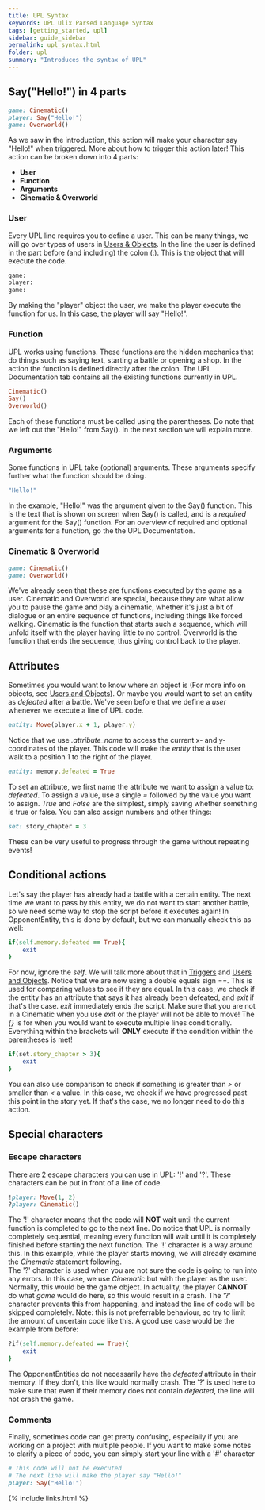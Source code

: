 ```yaml
---
title: UPL Syntax
keywords: UPL Ulix Parsed Language Syntax
tags: [getting_started, upl]
sidebar: guide_sidebar
permalink: upl_syntax.html
folder: upl
summary: "Introduces the syntax of UPL"
---
```


## Say("Hello!") in 4 parts

```ruby
game: Cinematic()
player: Say("Hello!")
game: Overworld()
```

As we saw in the introduction, this action will make your character say "Hello!" when triggered. More about how to trigger this action later!
This action can be broken down into 4 parts:
 - **User**
 - **Function**
 - **Arguments**
 - **Cinematic & Overworld**

### User
Every UPL line requires you to define a user. This can be many things, we will go over types of users in [Users & Objects](upl_users_objects.html).
In the line the user is defined in the part before (and including) the colon (:). This is the object that will execute the code.
```ruby
game:
player:
game:
```
By making the "player" object the user, we make the player execute the function for us. In this case, the player will say "Hello!".

### Function
UPL works using functions. These functions are the hidden mechanics that do things such as saying text, starting a battle or opening a shop.
In the action the function is defined directly after the colon. The UPL Documentation tab contains all the existing functions currently in UPL.
```ruby
Cinematic()
Say()
Overworld()
```
Each of these functions must be called using the parentheses. Do note that we left out the "Hello!" from Say(). In the next section we will explain more.

### Arguments
Some functions in UPL take (optional) arguments. These arguments specify further what the function should be doing.
```ruby
"Hello!"
```
In the example, "Hello!" was the argument given to the Say() function. This is the text that is shown on screen when Say() is called, and is a *required* argument for the Say() function. For an overview of required and optional arguments for a function, go the the UPL Documentation.

### Cinematic & Overworld
```ruby
game: Cinematic()
game: Overworld()
```
We've already seen that these are functions executed by the *game* as a user. Cinematic and Overworld are special, because they are what allow you to pause the game and play a cinematic, whether it's just a bit of dialogue or an entire sequence of functions, including things like forced walking. Cinematic is the function that starts such a sequence, which will unfold itself with the player having little to no control. Overworld is the function that ends the sequence, thus giving control back to the player.

## Attributes

Sometimes you would want to know where an object is (For more info on objects, see [Users and Objects](upl_users_objects.html)). Or maybe you would want to set an entity as *defeated* after a battle. We've seen before that we define a *user* whenever we execute a line of UPL code.

```ruby
entity: Move(player.x + 1, player.y)
```
Notice that we use *.attribute_name* to access the current x- and y-coordinates of the player. This code will make the *entity* that is the user walk to a position 1 to the right of the player.
```ruby
entity: memory.defeated = True
```
To set an attribute, we first name the attribute we want to assign a value to: *defeated*. To assign a value, use a single *=* followed by the value you want to assign. 
*True* and *False* are the simplest, simply saving whether something is true or false. You can also assign numbers and other things:
```ruby
set: story_chapter = 3
```
These can be very useful to progress through the game without repeating events!

## Conditional actions

Let's say the player has already had a battle with a certain entity. The next time we want to pass by this entity, we do not want to start another battle, so we need some way to stop the script before it executes again! In OpponentEntity, this is done by default, but we can manually check this as well:
```ruby
if(self.memory.defeated == True){
    exit
}
```
For now, ignore the *self*. We will talk more about that in [Triggers](upl_triggers.html) and [Users and Objects](upl_users_objects.html). Notice that we are now using a double equals sign *==*. This is used for comparing values to see if they are equal. In this case, we check if the entity has an attribute that says it has already been defeated, and *exit* if that's the case. *exit* immediately ends the script. Make sure that you are not in a Cinematic when you use *exit* or the player will not be able to move!
The *{}* is for when you would want to execute multiple lines conditionally. Everything within the brackets will **ONLY** execute if the condition within the parentheses is met!

```ruby
if(set.story_chapter > 3){
    exit
}
```
You can also use comparison to check if something is greater than *>* or smaller than *<* a value. In this case, we check if we have progressed past this point in the story yet. If that's the case, we no longer need to do this action.

## Special characters

### Escape characters

There are 2 escape characters you can use in UPL: '!' and '?'. These characters can be put in front of a line of code.
```ruby
!player: Move(1, 2)
?player: Cinematic()
```
The '!' character means that the code will **NOT** wait until the current function is completed to go to the next line. Do notice that UPL is normally completely sequential, meaning every function will wait until it is completely finished before starting the next function. The '!' character is a way around this. In this example, while the player starts moving, we will already examine the *Cinematic* statement following. <br/>
The '?' character is used when you are not sure the code is going to run into any errors. In this case, we use *Cinematic* but with the player as the user. Normally, this would be the game object. In actuality, the player **CANNOT** do what *game* would do here, so this would result in a crash. The '?' character prevents this from happening, and instead the line of code will be skipped completely. Note: this is not preferrable behaviour, so try to limit the amount of uncertain code like this. A good use case would be the example from before:
```ruby
?if(self.memory.defeated == True){
    exit
}
```
The OpponentEntities do not necessarily have the *defeated* attribute in their memory. If they don't, this like would normally crash. The '?' is used here to make sure that even if their memory does not contain *defeated*, the line will not crash the game.

### Comments

Finally, sometimes code can get pretty confusing, especially if you are working on a project with multiple people. If you want to make some notes to clarify a piece of code, you can simply start your line with a '#' character

```ruby
# This code will not be executed
# The next line will make the player say "Hello!"
player: Say("Hello!")
```

{% include links.html %}
